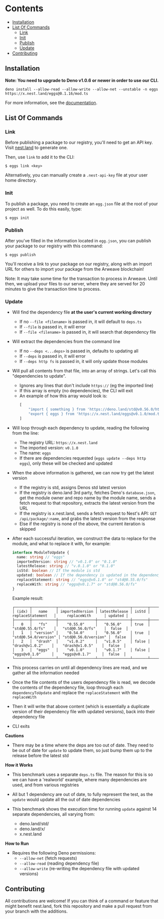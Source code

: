 # Contents
* [Installation](#installation)
* [List Of Commands](#list-of-commands)
    * [Link](#link)
    * [Init](#init)
    * [Publish](#publish)
    * [Update](#update)
* [Contributing](#contributing)

## Installation

**Note: You need to upgrade to Deno v1.0.6 or newer in order to use our CLI.**
```
deno install --allow-read --allow-write --allow-net --unstable -n eggs https://x.nest.land/eggs@0.1.16/mod.ts
```
For more information, see the [documentation](https://nest.land/#docs).

## List Of Commands

### Link

Before publishing a package to our registry, you'll need to get an API key. Visit [nest.land](https://nest.land/#start) to generate one.

Then, use `link` to add it to the CLI:
```
$ eggs link <key>
```

Alternatively, you can manually create a `.nest-api-key` file at your user home directory.

### Init

To publish a package, you need to create an `egg.json` file at the root of your project as well. To do this easily, type:
```
$ eggs init
```

### Publish

After you've filled in the information located in `egg.json`, you can publish your package to our registry with this command:
```
$ eggs publish
```

You'll receive a link to your package on our registry, along with an import URL for others to import your package from the Arweave blockchain!

Note: It may take some time for the transaction to process in Arweave. Until then, we upload your files to our server, where they are served for 20 minutes to give the transaction time to process.

### Update

* Will find the dependency file **at the user's current working directory**
    * If no `--file <filename>` is passed in, it will default to `deps.ts`
    * If `--file` is passed in, it will error
    * If `--file <filename>` is passed in, it will search that dependency file
    
* Will extract the dependencies from the command line
    * If no `--deps <...deps>` is passed in, defaults to updating all
    * If `--deps` is passed in, it will error
    * If `--deps http fs` is passed in, it will only update those modules
    
* Will pull all contents from that file, into an array of strings. Let's call this "dependencies to update".
    * Ignores any lines that don't include `https://` (eg the imported line)
    * If this array is empty (no dependencies), the CLI will exit
    * An example of how this array would look is:
      ```typescript
      [
          "import { something } from 'https://deno.land/std@v0.56.0/http/mod.ts'",
          "export { eggs } from 'https://x.nest.land/eggs@v0.1.0/mod.ts'"
      ]
      ```
      
* Will loop through each dependency to update, reading the following from the line:
    * The registry URL: `https://x.nest.land`
    * The imported version: `v0.1.0`
    * The name: `eggs`
    * If there are dependencies requested (`eggs update --deps http eggs`), only these will be checked and updated
    
* When the above information is gathered, we can now try get the latest version
    * If the registry is std, assigns Denos std latest version
    * If the registry is deno.land 3rd party, fetches Deno's `database.json`, get the module owner and repo name by the module name, sends a fetch request to that repository, extracts the latest version from the URL
    * If the registry is x.nest.land, sends a fetch request to Nest's API: `GET /api/package/:name`, and grabs the latest version from the response
    * Else if the registry is none of the above, the current iteration is skipped
    
* After each successful iteration, we construct the data to replace for the module, and what to replace it with, for example:
  ```typescript
  interface ModuleToUpdate {
    name: string // "eggs"
    importedVersion: string // "v0.1.0" or "0.1.0"
    latestRelease: string // "v.0.1.0" or "0.1.0"
    isStd: boolean // If the module is std
    updated: boolean // If the dependency is updated in the dependency file
    replaceStatement: string // "eggs@v0.1.0" or "std@0.55.0/fs"
    replaceWith: string // "eggs@v0.1.7" or "std@0.56.0/fs"
  }
  ```
  Example result:
  ```
  ┌───────┬───────────┬─────────────────┬───────────────┬───────┬──────────────────────┬──────────────────────┬─────────┐
  │ (idx) │   name    │ importedVersion │ latestRelease │ isStd │   replaceStatement   │     replaceWith      │ updated │
  ├───────┼───────────┼─────────────────┼───────────────┼───────┼──────────────────────┼──────────────────────┼─────────┤
  │   0   │   "fs"    │    "0.55.0"     │   "0.56.0"    │ true  │   "std@0.55.0/fs"    │   "std@0.56.0/fs"    │  false  │
  │   1   │ "version" │    "0.54.0"     │   "0.56.0"    │ true  │ "std@0.54.0/version" │ "std@0.56.0/version" │  false  │
  │   2   │  "drash"  │    "v1.0.2"     │   "v1.0.5"    │ false │    "drash@v1.0.2"    │    "drash@v1.0.5"    │  false  │
  │   3   │  "eggs"   │    "v0.1.0"     │   "v0.1.7"    │ false │    "eggs@v0.1.0"     │    "eggs@v0.1.7"     │  false  │
  └───────┴───────────┴─────────────────┴───────────────┴───────┴──────────────────────┴──────────────────────┴─────────┘

  ```

* This process carries on until all dependency lines are read, and we gather all the information needed

* Once the file contents of the users dependency file is read, we decode the contents of the dependency file, loop through each `dependencyToUpdate` and replace the `replaceStatement` with the `replaceWith` 

* Then it will write that above content (which is essentially a duplicate version of their dependency file with updated versions), back into their dependency file

* CLI exits

**Cautions**

* There may be a time where the deps are too out of date. They need to be out of date for `update` to update them,
  so just bump them up to the release before the latest std

**How it Works**

* This benchmark uses a separate `deps.ts` file. The reason for this is so we can have a 'realworld' example, where many dependencies are used, and from various registries

* All but 1 dependency are out of date, to fully represent the test, as the `update` would update all the out of date dependencies

* This benchmark shows the execution time for running `update` against 14 separate dependencies, all varying from:
    * deno.land/std/
    * deno.land/x/
    * x.nest.land

**How to Run**

* Requires the following Deno permissions:
    * `--allow-net` (fetch requests)
    * `--allow-read` (reading dependency file)
    * `--allow-write` (re-writing the dependency file with updated versions)

## Contributing

All contributions are welcome! If you can think of a command or feature that might benefit nest.land, fork this repository and make a pull request from your branch with the additions.